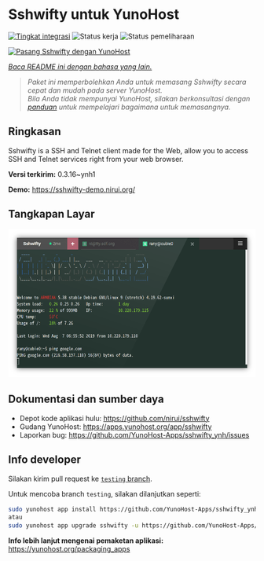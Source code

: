 <!--
N.B.: README ini dibuat secara otomatis oleh <https://github.com/YunoHost/apps/tree/master/tools/readme_generator>
Ini TIDAK boleh diedit dengan tangan.
-->

# Sshwifty untuk YunoHost

[![Tingkat integrasi](https://apps.yunohost.org/badge/integration/sshwifty)](https://ci-apps.yunohost.org/ci/apps/sshwifty/)
![Status kerja](https://apps.yunohost.org/badge/state/sshwifty)
![Status pemeliharaan](https://apps.yunohost.org/badge/maintained/sshwifty)

[![Pasang Sshwifty dengan YunoHost](https://install-app.yunohost.org/install-with-yunohost.svg)](https://install-app.yunohost.org/?app=sshwifty)

*[Baca README ini dengan bahasa yang lain.](./ALL_README.md)*

> *Paket ini memperbolehkan Anda untuk memasang Sshwifty secara cepat dan mudah pada server YunoHost.*  
> *Bila Anda tidak mempunyai YunoHost, silakan berkonsultasi dengan [panduan](https://yunohost.org/install) untuk mempelajari bagaimana untuk memasangnya.*

## Ringkasan

Sshwifty is a SSH and Telnet client made for the Web, allow you to access SSH and Telnet services right from your web browser.

**Versi terkirim:** 0.3.16~ynh1

**Demo:** <https://sshwifty-demo.nirui.org/>

## Tangkapan Layar

![Tangkapan Layar pada Sshwifty](./doc/screenshots/Screenshot.png)

## Dokumentasi dan sumber daya

- Depot kode aplikasi hulu: <https://github.com/nirui/sshwifty>
- Gudang YunoHost: <https://apps.yunohost.org/app/sshwifty>
- Laporkan bug: <https://github.com/YunoHost-Apps/sshwifty_ynh/issues>

## Info developer

Silakan kirim pull request ke [`testing` branch](https://github.com/YunoHost-Apps/sshwifty_ynh/tree/testing).

Untuk mencoba branch `testing`, silakan dilanjutkan seperti:

```bash
sudo yunohost app install https://github.com/YunoHost-Apps/sshwifty_ynh/tree/testing --debug
atau
sudo yunohost app upgrade sshwifty -u https://github.com/YunoHost-Apps/sshwifty_ynh/tree/testing --debug
```

**Info lebih lanjut mengenai pemaketan aplikasi:** <https://yunohost.org/packaging_apps>
